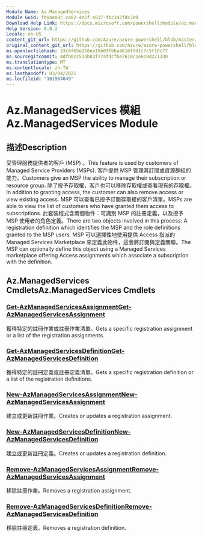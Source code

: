 ```yaml
---
Module Name: Az.ManagedServices
Module Guid: fe0ae00c-c482-4e5f-a837-fbc342fdc7e0
Download Help Link: https://docs.microsoft.com/powershell/module/az.managedservices
Help Version: 0.0.2
Locale: en-US
content_git_url: https://github.com/Azure/azure-powershell/blob/master/src/ManagedServices/ManagedServices/help/Az.ManagedServices.md
original_content_git_url: https://github.com/Azure/azure-powershell/blob/master/src/ManagedServices/ManagedServices/help/Az.ManagedServices.md
ms.openlocfilehash: 33c6f65e258ee16b0ffb6a4616ffd1c7c5f16c77
ms.sourcegitcommit: 4dfb0cc533b83f77afdcfbe2618c1e6c8d221330
ms.translationtype: MT
ms.contentlocale: zh-TW
ms.lasthandoff: 03/04/2021
ms.locfileid: "101904649"
---
```

# <span data-ttu-id="40a22-101">Az.ManagedServices 模組</span><span class="sxs-lookup"><span data-stu-id="40a22-101">Az.ManagedServices Module</span></span>
## <span data-ttu-id="40a22-102">描述</span><span class="sxs-lookup"><span data-stu-id="40a22-102">Description</span></span>
<span data-ttu-id="40a22-103">受管理服務提供者的客戶 (MSP) 。</span><span class="sxs-lookup"><span data-stu-id="40a22-103">This feature is used by customers of Managed Service Providers (MSPs).</span></span> <span data-ttu-id="40a22-104">客戶提供 MSP 管理其訂閱或資源群組的能力。</span><span class="sxs-lookup"><span data-stu-id="40a22-104">Customers give an MSP the ability to manage their subscription or resource group.</span></span> <span data-ttu-id="40a22-105">除了授予存取權，客戶也可以移除存取權或查看現有的存取權。</span><span class="sxs-lookup"><span data-stu-id="40a22-105">In addition to granting access, the customer can also remove access or view existing access.</span></span> <span data-ttu-id="40a22-106">MSP 可以查看已授予訂閱存取權的客戶清單。</span><span class="sxs-lookup"><span data-stu-id="40a22-106">MSPs are able to view the list of customers who have granted them access to subscriptions.</span></span> <span data-ttu-id="40a22-107">此套裝程式含兩個物件：可識別 MSP 的註冊定義，以及授予 MSP 使用者的角色定義。</span><span class="sxs-lookup"><span data-stu-id="40a22-107">There are two objects involved in this process: A registration definition which identifies the MSP and the role definitions granted to the MSP users.</span></span> <span data-ttu-id="40a22-108">MSP 可以選擇性地使用提供 Access 指派的 Managed Services Marketplace 來定義此物件，這會將訂閱與定義關聯。</span><span class="sxs-lookup"><span data-stu-id="40a22-108">The MSP can optionally define this object using a Managed Services marketplace offering Access assignments which associate a subscription with the definition.</span></span>

## <span data-ttu-id="40a22-109">Az.ManagedServices Cmdlets</span><span class="sxs-lookup"><span data-stu-id="40a22-109">Az.ManagedServices Cmdlets</span></span>
### [<span data-ttu-id="40a22-110">Get-AzManagedServicesAssignment</span><span class="sxs-lookup"><span data-stu-id="40a22-110">Get-AzManagedServicesAssignment</span></span>](Get-AzManagedServicesAssignment.md)
<span data-ttu-id="40a22-111">獲得特定的註冊作業或註冊作業清單。</span><span class="sxs-lookup"><span data-stu-id="40a22-111">Gets a specific registration assignment or a list of the registration assignments.</span></span>

### [<span data-ttu-id="40a22-112">Get-AzManagedServicesDefinition</span><span class="sxs-lookup"><span data-stu-id="40a22-112">Get-AzManagedServicesDefinition</span></span>](Get-AzManagedServicesDefinition.md)
<span data-ttu-id="40a22-113">獲得特定的註冊定義或註冊定義清單。</span><span class="sxs-lookup"><span data-stu-id="40a22-113">Gets a specific registration definition or a list of the registration definitions.</span></span>

### [<span data-ttu-id="40a22-114">New-AzManagedServicesAssignment</span><span class="sxs-lookup"><span data-stu-id="40a22-114">New-AzManagedServicesAssignment</span></span>](New-AzManagedServicesAssignment.md)
<span data-ttu-id="40a22-115">建立或更新註冊作業。</span><span class="sxs-lookup"><span data-stu-id="40a22-115">Creates or updates a registration assignment.</span></span>

### [<span data-ttu-id="40a22-116">New-AzManagedServicesDefinition</span><span class="sxs-lookup"><span data-stu-id="40a22-116">New-AzManagedServicesDefinition</span></span>](New-AzManagedServicesDefinition.md)
<span data-ttu-id="40a22-117">建立或更新註冊定義。</span><span class="sxs-lookup"><span data-stu-id="40a22-117">Creates or updates a registration definition.</span></span>

### [<span data-ttu-id="40a22-118">Remove-AzManagedServicesAssignment</span><span class="sxs-lookup"><span data-stu-id="40a22-118">Remove-AzManagedServicesAssignment</span></span>](Remove-AzManagedServicesAssignment.md)
<span data-ttu-id="40a22-119">移除註冊作業。</span><span class="sxs-lookup"><span data-stu-id="40a22-119">Removes a registration assignment.</span></span>

### [<span data-ttu-id="40a22-120">Remove-AzManagedServicesDefinition</span><span class="sxs-lookup"><span data-stu-id="40a22-120">Remove-AzManagedServicesDefinition</span></span>](Remove-AzManagedServicesDefinition.md)
<span data-ttu-id="40a22-121">移除註冊定義。</span><span class="sxs-lookup"><span data-stu-id="40a22-121">Removes a registration definition.</span></span>
